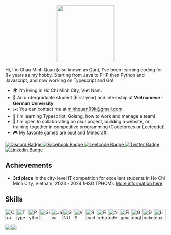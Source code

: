 <div align="center">
  <img width=180 src="https://avatars.githubusercontent.com/callmeqan"/>
</div>

<p>Hi, I'm Chau Minh Quan (also known as Qan), I've been learning coding for 8+ years as my hobby. Starting from Java to PHP then Python and Javascript, and now working on Typescript and Go!</p>
<ul>
<li>🌍  I'm living in Ho Chi Minh City, Viet Nam.</li>
<li>🏫  An undergraduate student (First year) and internship at <b>Vietnamese - German University</b></li>
<li>✉️  You can contact me at <a href="mailto:minhquan99k@gmail.com">minhquan99k@gmail.com</a>.</li>
<li>🧠  I'm learning Typescript, Golang, how to work and manage a team!</li>
<li>🤝  I'm open to collaborating on osu! project, building a website, or training together in competitive programming (Codeforces or Leetcode)!</li>
<li>🎮  My favorite games are osu! and Minecraft.</li>
</ul>

<div>
<a href="https://discord.com/users/603460160307855371">
  <img src="https://img.shields.io/badge/@qanthehulk-5865F2?style=for-the-badge&logo=discord&logoColor=white" alt="Discord Badge"/>
</a>
<a href="https://www.facebook.com/qan.discord/">
  <img src="https://img.shields.io/badge/Minh_Quan-1877F2?style=for-the-badge&logo=facebook&logoColor=white" alt="Facebook Badge"/>
</a>
<a href="https://leetcode.com/u/CallMeQan/">
  <img src="https://img.shields.io/badge/CallMeQan-1a1a1a?style=for-the-badge&logo=leetcode&logoColor=ffa116" alt="Leetcode Badge"/>
</a>
<a href="https://x.com/qanthehulk">
  <img src="https://img.shields.io/badge/@qanthehulk-black?style=for-the-badge&logo=X&logoColor=white" alt="Twitter Badge"/>
</a>
<a href="https://www.linkedin.com/in/chau-minh-quan/">
  <img src="https://img.shields.io/badge/LinkedIn-0077B5?style=for-the-badge&logo=linkedin&logoColor=white" alt="Linkedin Badge"/>
</a>
</div>

<h2>Achievements</h2>
<ul>
<li><b>3rd place</b> in the city-level IT competition for excellent students in Ho Chi Minh City, Vietnam, 2023 - 2024 (HSG TPHCM). <a href="https://github.com/CallMeQan/Homework">More information here</a></li>
</ul>

<h2>Skills</h2>
<p align="left">
<a href="https://docs.microsoft.com/en-us/cpp/?view=msvc-170" target="_blank" rel="noreferrer"><img src="https://raw.githubusercontent.com/danielcranney/readme-generator/main/public/icons/skills/cplusplus-colored.svg" width="36" height="36" alt="C++" /></a><a href="https://www.typescriptlang.org/" target="_blank" rel="noreferrer"><img src="https://raw.githubusercontent.com/danielcranney/readme-generator/main/public/icons/skills/typescript-colored.svg" width="36" height="36" alt="TypeScript" /></a><a href="https://www.python.org/" target="_blank" rel="noreferrer"><img src="https://raw.githubusercontent.com/danielcranney/readme-generator/main/public/icons/skills/python-colored.svg" width="36" height="36" alt="Python" /></a><a href="https://git-scm.com/" target="_blank" rel="noreferrer"><img src="https://raw.githubusercontent.com/danielcranney/readme-generator/main/public/icons/skills/git-colored.svg" width="36" height="36" alt="Git" /></a><a href="https://www.oracle.com/java/" target="_blank" rel="noreferrer"><img src="https://raw.githubusercontent.com/danielcranney/readme-generator/main/public/icons/skills/java-colored.svg" width="36" height="36" alt="Java" /></a><a href="https://www.gnu.org/software/bash/" target="_blank" rel="noreferrer"><img src="https://raw.githubusercontent.com/danielcranney/readme-generator/main/public/icons/skills/gnubash.svg" width="36" height="36" alt="GNU Bash" /></a><a href="https://code.visualstudio.com/" target="_blank" rel="noreferrer"><img src="https://raw.githubusercontent.com/danielcranney/readme-generator/main/public/icons/skills/visualstudiocode.svg" width="36" height="36" alt="VS Code" /></a><a href="https://reactjs.org/" target="_blank" rel="noreferrer"><img src="https://raw.githubusercontent.com/danielcranney/readme-generator/main/public/icons/skills/react-colored.svg" width="36" height="36" alt="React" /></a><a href="https://firebase.google.com/" target="_blank" rel="noreferrer"><img src="https://raw.githubusercontent.com/danielcranney/readme-generator/main/public/icons/skills/firebase-colored.svg" width="36" height="36" alt="Firebase" /></a><a href="https://nodejs.org/en/" target="_blank" rel="noreferrer"><img src="https://raw.githubusercontent.com/danielcranney/readme-generator/main/public/icons/skills/nodejs-colored.svg" width="36" height="36" alt="NodeJS" /></a><a href="https://www.figma.com/" target="_blank" rel="noreferrer"><img src="https://raw.githubusercontent.com/danielcranney/readme-generator/main/public/icons/skills/figma-colored.svg" width="36" height="36" alt="Figma" /></a><a href="https://cloud.google.com/" target="_blank" rel="noreferrer"><img src="https://raw.githubusercontent.com/danielcranney/readme-generator/main/public/icons/skills/googlecloud-colored.svg" width="36" height="36" alt="Google Cloud" /></a><a href="https://www.docker.com/" target="_blank" rel="noreferrer"><img src="https://raw.githubusercontent.com/danielcranney/readme-generator/main/public/icons/skills/docker-colored.svg" width="36" height="36" alt="Docker" /></a><a href="https://www.linux.org" target="_blank" rel="noreferrer"><img src="https://raw.githubusercontent.com/danielcranney/readme-generator/main/public/icons/skills/linux-colored.svg" width="36" height="36" alt="Linux" /></a>
</p>

<div id="stats">
  <a href="#">
    <img align="left" src="https://github-readme-stats.vercel.app/api?username=CallMeQan&count_private=true&show_icons=true&theme=radical" />
  </a>

<a href="#">
    <img align="center" src="https://github-readme-stats.vercel.app/api/top-langs/?username=CallMeQan&layout=compact&theme=vision-friendly-dark" />
  </a>
</div>
